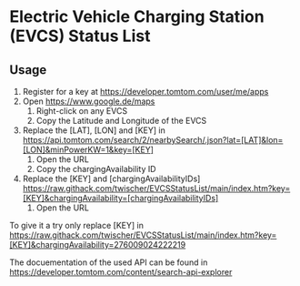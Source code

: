 Electric Vehicle Charging Station (EVCS) Status List
====================================================

Usage
-----
1. Register for a key at https://developer.tomtom.com/user/me/apps
1. Open https://www.google.de/maps
	1. Right-click on any EVCS
	1. Copy the Latitude and Longitude of the EVCS
1. Replace the [LAT], [LON] and [KEY] in https://api.tomtom.com/search/2/nearbySearch/.json?lat=[LAT]&lon=[LON]&minPowerKW=1&key=[KEY]
	1. Open the URL
	1. Copy the chargingAvailability ID
1. Replace the [KEY] and [chargingAvailabilityIDs]
	https://raw.githack.com/twischer/EVCSStatusList/main/index.htm?key=[KEY]&chargingAvailability=[chargingAvailabilityIDs]
	1. Open the URL


To give it a try only replace [KEY] in
https://raw.githack.com/twischer/EVCSStatusList/main/index.htm?key=[KEY]&chargingAvailability=276009024222219

The docuementation of the used API can be found in https://developer.tomtom.com/content/search-api-explorer

